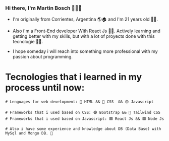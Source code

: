 ### Hi there, I'm Martin Bosch 👋🙋‍♂️

- I'm originally from Corrientes, Argentina 🌎🏠 and I'm 21 years old 🙇‍♂️.

- Also i'm a Front-End developer With React Js 👨‍💻. Actively learning and getting better with my skills, but with a lot of proyects done with this tecnologie 💆‍♂️.

- I hope someday i will reach into something more professional with my passion about programming.

# Tecnologies that i learned in my process until now:
    # Lenguages for web development: 🔴 HTML && 🔵 CSS  && 🟡 Javascript
    
    # Frameworks that i used based on CSS: 🟣 Bootstrap && 🔵 Tailwind CSS
    # Frameworks that i used based on Javascript: 🟦 React Js && 🟩 Node Js
    
    # Also i have some experience and knowledge about DB (Data Base) with MySql and Mongo DB. 🎈
    







